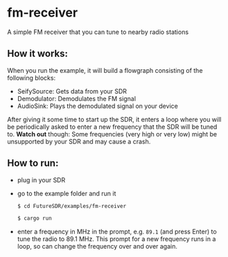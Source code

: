 # fm-receiver
A simple FM receiver that you can tune to nearby radio stations

## How it works:
When you run the example, it will build a flowgraph consisting of the following blocks:
* SeifySource: Gets data from your SDR
* Demodulator: Demodulates the FM signal
* AudioSink: Plays the demodulated signal on your device

After giving it some time to start up the SDR, it enters a loop where you will
be periodically asked to enter a new frequency that the SDR will be tuned to.
**Watch out** though: Some frequencies (very high or very low) might be unsupported
by your SDR and may cause a crash.

## How to run:
- plug in your SDR
- go to the example folder and run it
  ```bash
  $ cd FutureSDR/examples/fm-receiver

  $ cargo run
  ```
  
- enter a frequency in MHz in the prompt, e.g. `89.1` (and press Enter) to tune the radio to 89.1 MHz. This prompt for a new frequency runs in a loop, so can change the frequency over and over again. 
